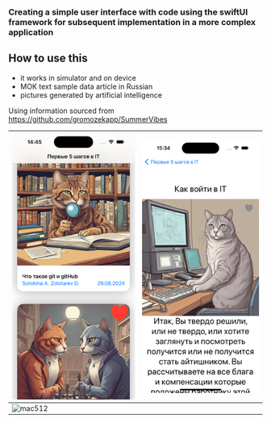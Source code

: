###  Creating a simple user interface with code using the swiftUI framework for subsequent implementation in a more complex application

## How to use this

* it works in simulator and on device
* MOK text sample data article in Russian 
* pictures generated by artificial intelligence

Using information sourced from https://github.com/gromozekapp/SummerVibes

|![Screen1](Images/Simulator-Screen.png)|![SShot2](Images/Simulator-Screen0.png)|
|---------------------------------------|---------------------------------------|
|![mac512](Images/Simulator-Screen-Recording.gif)|
